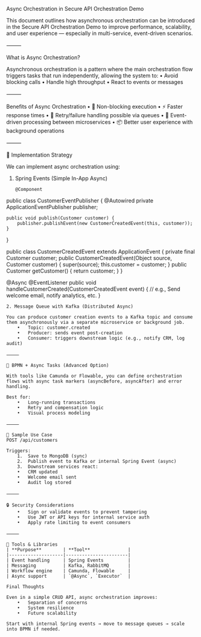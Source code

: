 Async Orchestration in Secure API Orchestration Demo

This document outlines how asynchronous orchestration can be introduced in the Secure API Orchestration Demo to improve performance, scalability, and user experience — especially in multi-service, event-driven scenarios.

⸻

What is Async Orchestration?

Asynchronous orchestration is a pattern where the main orchestration flow triggers tasks that run independently, allowing the system to:
	•	Avoid blocking calls
	•	Handle high throughput
	•	React to events or messages

⸻

Benefits of Async Orchestration
	•	🚀 Non-blocking execution
	•	⚡ Faster response times
	•	🔁 Retry/failure handling possible via queues
	•	🔄 Event-driven processing between microservices
	•	📦 Better user experience with background operations

⸻

🔄 Implementation Strategy

We can implement async orchestration using:

1. Spring Events (Simple In-App Async)
   ```
   @Component
public class CustomerEventPublisher {
    @Autowired private ApplicationEventPublisher publisher;

    public void publish(Customer customer) {
        publisher.publishEvent(new CustomerCreatedEvent(this, customer));
    }
}

public class CustomerCreatedEvent extends ApplicationEvent {
    private final Customer customer;
    public CustomerCreatedEvent(Object source, Customer customer) {
        super(source);
        this.customer = customer;
    }
    public Customer getCustomer() { return customer; }
}

@Async
@EventListener
public void handleCustomerCreated(CustomerCreatedEvent event) {
    // e.g., Send welcome email, notify analytics, etc.
}
```
2. Message Queue with Kafka (Distributed Async)

You can produce customer creation events to a Kafka topic and consume them asynchronously via a separate microservice or background job.
	•	Topic: customer.created
	•	Producer: sends event post-creation
	•	Consumer: triggers downstream logic (e.g., notify CRM, log audit)

⸻

🔁 BPMN + Async Tasks (Advanced Option)

With tools like Camunda or Flowable, you can define orchestration flows with async task markers (asyncBefore, asyncAfter) and error handling.

Best for:
	•	Long-running transactions
	•	Retry and compensation logic
	•	Visual process modeling

⸻

🧪 Sample Use Case
POST /api/customers

Triggers:
	1.	Save to MongoDB (sync)
	2.	Publish event to Kafka or internal Spring Event (async)
	3.	Downstream services react:
	•	CRM updated
	•	Welcome email sent
	•	Audit log stored

⸻

🔒 Security Considerations
	•	Sign or validate events to prevent tampering
	•	Use JWT or API keys for internal service auth
	•	Apply rate limiting to event consumers

⸻

🧰 Tools & Libraries
| **Purpose**        | **Tool**              |
|--------------------|-----------------------|
| Event handling     | Spring Events         |
| Messaging          | Kafka, RabbitMQ       |
| Workflow engine    | Camunda, Flowable     |
| Async support      | `@Async`, `Executor`  |

Final Thoughts

Even in a simple CRUD API, async orchestration improves:
	•	Separation of concerns
	•	System resilience
	•	Future scalability

Start with internal Spring events → move to message queues → scale into BPMN if needed.
